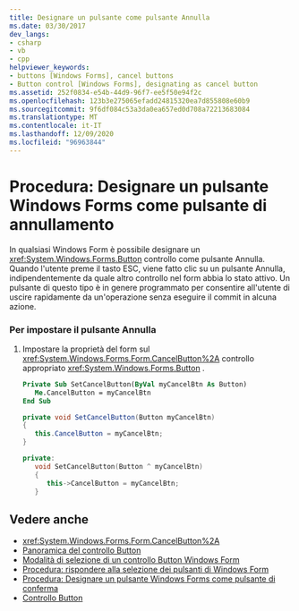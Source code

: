 ```yaml
---
title: Designare un pulsante come pulsante Annulla
ms.date: 03/30/2017
dev_langs:
- csharp
- vb
- cpp
helpviewer_keywords:
- buttons [Windows Forms], cancel buttons
- Button control [Windows Forms], designating as cancel button
ms.assetid: 252f0834-e54b-44d9-96f7-ee5f50e94f2c
ms.openlocfilehash: 123b3e275065efadd24815320ea7d855808e60b9
ms.sourcegitcommit: 9f6df084c53a3da0ea657ed0d708a72213683084
ms.translationtype: MT
ms.contentlocale: it-IT
ms.lasthandoff: 12/09/2020
ms.locfileid: "96963844"
---
```

# <a name="how-to-designate-a-windows-forms-button-as-the-cancel-button"></a>Procedura: Designare un pulsante Windows Forms come pulsante di annullamento
In qualsiasi Windows Form è possibile designare un <xref:System.Windows.Forms.Button> controllo come pulsante Annulla. Quando l'utente preme il tasto ESC, viene fatto clic su un pulsante Annulla, indipendentemente da quale altro controllo nel form abbia lo stato attivo. Un pulsante di questo tipo è in genere programmato per consentire all'utente di uscire rapidamente da un'operazione senza eseguire il commit in alcuna azione.  
  
### <a name="to-designate-the-cancel-button"></a>Per impostare il pulsante Annulla  
  
1. Impostare la proprietà del form sul <xref:System.Windows.Forms.Form.CancelButton%2A> controllo appropriato <xref:System.Windows.Forms.Button> .  
  
    ```vb  
    Private Sub SetCancelButton(ByVal myCancelBtn As Button)  
       Me.CancelButton = myCancelBtn  
    End Sub  
    ```  
  
    ```csharp  
    private void SetCancelButton(Button myCancelBtn)  
    {  
       this.CancelButton = myCancelBtn;  
    }  
    ```  
  
    ```cpp  
    private:  
       void SetCancelButton(Button ^ myCancelBtn)  
       {  
          this->CancelButton = myCancelBtn;  
       }  
    ```  
  
## <a name="see-also"></a>Vedere anche

- <xref:System.Windows.Forms.Form.CancelButton%2A>
- [Panoramica del controllo Button](button-control-overview-windows-forms.md)
- [Modalità di selezione di un controllo Button Windows Form](ways-to-select-a-windows-forms-button-control.md)
- [Procedura: rispondere alla selezione dei pulsanti di Windows Form](how-to-respond-to-windows-forms-button-clicks.md)
- [Procedura: Designare un pulsante Windows Forms come pulsante di conferma](how-to-designate-a-windows-forms-button-as-the-accept-button.md)
- [Controllo Button](button-control-windows-forms.md)
